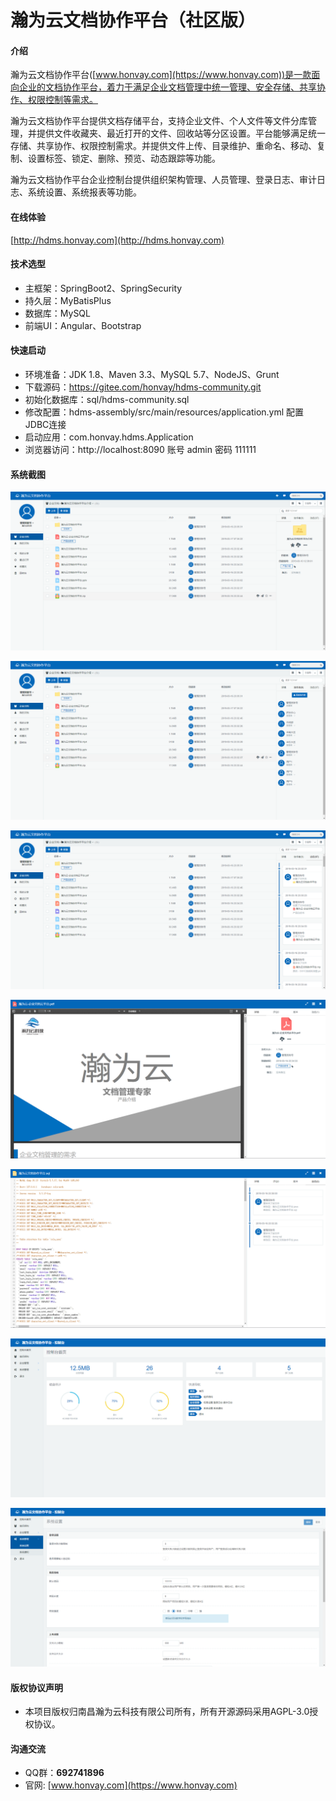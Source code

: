 # 瀚为云文档协作平台（社区版）

#### 介绍
瀚为云文档协作平台([www.honvay.com](https://www.honvay.com))是一款面向企业的文档协作平台，着力于满足企业文档管理中统一管理、安全存储、共享协作、权限控制等需求。

瀚为云文档协作平台提供文档存储平台，支持企业文件、个人文件等文件分库管理，并提供文件收藏夹、最近打开的文件、回收站等分区设置。平台能够满足统一存储、共享协作、权限控制需求。并提供文件上传、目录维护、重命名、移动、复制、设置标签、锁定、删除、预览、动态跟踪等功能。

瀚为云文档协作平台企业控制台提供组织架构管理、人员管理、登录日志、审计日志、系统设置、系统报表等功能。
#### 在线体验
[http://hdms.honvay.com](http://hdms.honvay.com)
#### 技术选型

- 主框架：SpringBoot2、SpringSecurity
- 持久层：MyBatisPlus
- 数据库：MySQL
- 前端UI：Angular、Bootstrap

#### 快速启动

- 环境准备：JDK 1.8、Maven 3.3、MySQL 5.7、NodeJS、Grunt
- 下载源码：https://gitee.com/honvay/hdms-community.git
- 初始化数据库：sql/hdms-community.sql
- 修改配置：hdms-assembly/src/main/resources/application.yml 配置JDBC连接
- 启动应用：com.honvay.hdms.Application
- 浏览器访问：http://localhost:8090 账号 admin 密码 111111

#### 系统截图

![主界面](sreenshots/01.png)

![主界面](sreenshots/02.png)

![主界面](sreenshots/03.png)

![主界面](sreenshots/04.png)

![主界面](sreenshots/05.png)

![主界面](sreenshots/06.png)

![主界面](sreenshots/07.png)

#### 版权协议声明
- 本项目版权归南昌瀚为云科技有限公司所有，所有开源源码采用AGPL-3.0授权协议。

#### 沟通交流
- QQ群：**692741896**
- 官网: [www.honvay.com](https://www.honvay.com)